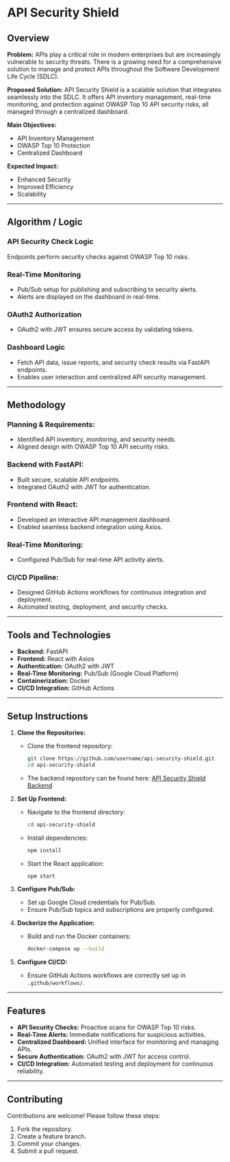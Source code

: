 # API Security Shield

## Overview

**Problem:** APIs play a critical role in modern enterprises but are increasingly vulnerable to security threats. There is a growing need for a comprehensive solution to manage and protect APIs throughout the Software Development Life Cycle (SDLC).

**Proposed Solution:** API Security Shield is a scalable solution that integrates seamlessly into the SDLC. It offers API inventory management, real-time monitoring, and protection against OWASP Top 10 API security risks, all managed through a centralized dashboard.

**Main Objectives:**
- API Inventory Management
- OWASP Top 10 Protection
- Centralized Dashboard

**Expected Impact:**
- Enhanced Security
- Improved Efficiency
- Scalability

---

## Algorithm / Logic

### API Security Check Logic
Endpoints perform security checks against OWASP Top 10 risks.

### Real-Time Monitoring
- Pub/Sub setup for publishing and subscribing to security alerts.
- Alerts are displayed on the dashboard in real-time.

### OAuth2 Authorization
- OAuth2 with JWT ensures secure access by validating tokens.

### Dashboard Logic
- Fetch API data, issue reports, and security check results via FastAPI endpoints.
- Enables user interaction and centralized API security management.

---

## Methodology

### Planning & Requirements:
- Identified API inventory, monitoring, and security needs.
- Aligned design with OWASP Top 10 API security risks.

### Backend with FastAPI:
- Built secure, scalable API endpoints.
- Integrated OAuth2 with JWT for authentication.

### Frontend with React:
- Developed an interactive API management dashboard.
- Enabled seamless backend integration using Axios.

### Real-Time Monitoring:
- Configured Pub/Sub for real-time API activity alerts.

### CI/CD Pipeline:
- Designed GitHub Actions workflows for continuous integration and deployment.
- Automated testing, deployment, and security checks.

---

## Tools and Technologies

- **Backend:** FastAPI
- **Frontend:** React with Axios
- **Authentication:** OAuth2 with JWT
- **Real-Time Monitoring:** Pub/Sub (Google Cloud Platform)
- **Containerization:** Docker
- **CI/CD Integration:** GitHub Actions

---

## Setup Instructions

1. **Clone the Repositories:**
   - Clone the frontend repository:
     ```bash
     git clone https://github.com/username/api-security-shield.git
     cd api-security-shield
     ```
   - The backend repository can be found here: [API Security Shield Backend](https://github.com/ayushjpeg/API-Security-Shield-backend)

2. **Set Up Frontend:**
   - Navigate to the frontend directory:
     ```bash
     cd api-security-shield
     ```
   - Install dependencies:
     ```bash
     npm install
     ```
   - Start the React application:
     ```bash
     npm start
     ```

3. **Configure Pub/Sub:**
   - Set up Google Cloud credentials for Pub/Sub.
   - Ensure Pub/Sub topics and subscriptions are properly configured.

4. **Dockerize the Application:**
   - Build and run the Docker containers:
     ```bash
     docker-compose up --build
     ```

5. **Configure CI/CD:**
   - Ensure GitHub Actions workflows are correctly set up in `.github/workflows/`.

---

## Features

- **API Security Checks:** Proactive scans for OWASP Top 10 risks.
- **Real-Time Alerts:** Immediate notifications for suspicious activities.
- **Centralized Dashboard:** Unified interface for monitoring and managing APIs.
- **Secure Authentication:** OAuth2 with JWT for access control.
- **CI/CD Integration:** Automated testing and deployment for continuous reliability.

---

## Contributing

Contributions are welcome! Please follow these steps:
1. Fork the repository.
2. Create a feature branch.
3. Commit your changes.
4. Submit a pull request.

